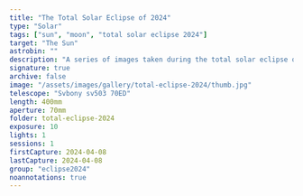 ```yaml
---
title: "The Total Solar Eclipse of 2024"
type: "Solar"
tags: ["sun", "moon", "total solar eclipse 2024"]
target: "The Sun"
astrobin: ""
description: "A series of images taken during the total solar eclipse of 2024 on April 8th in Hot Sprints, Arkansas. The sun on the day of the eclipse, the 'diamond ring' formed when the moon was just shy of covering the entire solar disc, the blazing corona during totality and the solar flares on one side as t he moon exited the other."
signature: true
archive: false
image: "/assets/images/gallery/total-eclipse-2024/thumb.jpg"
telescope: "Svbony sv503 70ED"
length: 400mm
aperture: 70mm
folder: total-eclipse-2024
exposure: 10
lights: 1
sessions: 1
firstCapture: 2024-04-08
lastCapture: 2024-04-08
group: "eclipse2024"
noannotations: true
---
```


